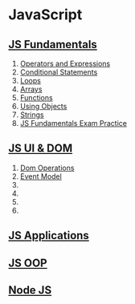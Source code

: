 #   JavaScript

## [JS Fundamentals](https://github.com/Juveniel/TelerikAcademy/tree/master/Javascript/01.%20JS%20Fundamentals)

1. [Operators and Expressions]()
2. [Conditional Statements]()
3. [Loops]()
4. [Arrays]()
5. [Functions]()
6. [Using Objects]()
7. [Strings]()
8. [JS Fundamentals Exam Practice]()

## [JS UI & DOM](https://github.com/Juveniel/TelerikAcademy/tree/master/Javascript/02.%20JS%20UI%20%26%20DOM)

1. [Dom Operations]()
2. [Event Model]()
3. []()
4. []()
5. []()
6. []()

## [JS Applications](https://github.com/Juveniel/TelerikAcademy/tree/master/Javascript/03.%20JS%20Applications)

## [JS OOP](https://github.com/Juveniel/TelerikAcademy/tree/master/Javascript/04.%20JS%20OOP)

## [Node JS]()

